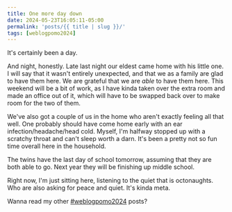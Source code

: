 ```yaml
---
title: One more day down
date: 2024-05-23T16:05:11-05:00
permalink: 'posts/{{ title | slug }}/'
tags: [weblogpomo2024]
---
```

It's certainly been a day.

And night, honestly. Late last night our eldest came home with his little one. I will say that it wasn't entirely unexpected, and that we as a family are glad to have them here. We are grateful that we are *able* to have them here. This weekend will be a bit of work, as I have kinda taken over the extra room and made an office out of it, which will have to be swapped back over to make room for the two of them.

We've also got a couple of us in the home who aren't exactly feeling all that well. One probably should have come home early with an ear infection/headache/head cold. Myself, I'm halfway stopped up with a scratchy throat and can't sleep worth a darn. It's been a pretty not so fun time overall here in the household.

The twins have the last day of school tomorrow, assuming that they are both able to go. Next year they will be finishing up middle school.

Right now, I'm just sitting here, listening to the quiet that is octonaughts. Who are also asking for peace and quiet. It's kinda meta.

Wanna read my other [#weblogpomo2024](/tags/weblogpomo2024) posts?